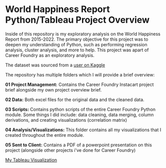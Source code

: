 # World Happiness Report Python/Tableau Project Overview

Inside of this repository is my exploratory analysis on the World Happiness Report from 2015-2022. The primary objective for this project was to deepen my understanding of Python, such as performing regression analysis, cluster analysis, and more to help.
This project was apart of Career Foundry as an exploratory analysis. 

The dataset was sourced from a [user on Kaggle](https://www.kaggle.com/datasets/mathurinache/world-happiness-report)

The repository has multiple folders which I will provide a brief overview:

**01 Project Management:** Contains the Career Foundry Instacart project brief alongside my own project overview brief. 

**02 Data:** Both excel files for the original data and the cleaned data. 

**03 Scripts:** Contains python scripts of the entire Career Foundry Python module. Some things I did include: data cleaning, data merging, column derivations, and creating visualizations (correlation matrix)

**04 Analysis/Visualizations:** This folder contains all my visualizations that I created throughout the entire module. 

**05 Sent to Client:** Contains a PDF of a powerpoint presentation on this project (alongside other projects i've done for Career Foundry)

[My Tableau Visualization](https://public.tableau.com/app/profile/rajit.sikka/viz/WorldHappinessReport2015-2022_17269615996310/Story1)


